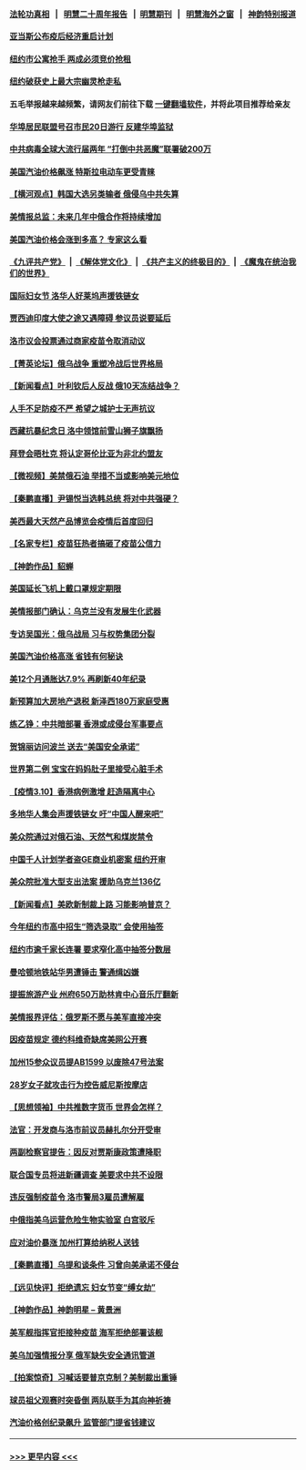 #### [法轮功真相](https://github.com/gfw-breaker/truth/blob/master/README.md?t=0) &nbsp;&nbsp;|&nbsp;&nbsp; [明慧二十周年报告](https://github.com/gfw-breaker/mh-reports/blob/master/README.md?t=0) &nbsp;&nbsp;|&nbsp;&nbsp;[明慧期刊](https://github.com/gfw-breaker/mh-qikan) &nbsp;&nbsp;|&nbsp;&nbsp; [明慧海外之窗](https://github.com/gfw-breaker/mh-news/blob/master/README.md?t=0) &nbsp;&nbsp;|&nbsp;&nbsp; [神韵特别报道](https://github.com/gfw-breaker/mh-news/blob/master/shenyun.md?t=0)
#### [亚当斯公布疫后经济重启计划](../pages/nsc412/n13638273.md?t=03111851) 
#### [纽约市公寓抢手 两成必须竞价抢租](../pages/nsc412/n13638276.md?t=03111851) 
#### [纽约破获史上最大宗幽灵枪走私](../pages/nsc412/n13638256.md?t=03111851) 
#### 五毛举报越来越频繁，请网友们前往下载 [一键翻墙软件](https://github.com/gfw-breaker/ssr-accounts)，并将此项目推荐给亲友
#### [华埠居民联盟号召市民20日游行 反建华埠监狱](../pages/nsc412/n13638266.md?t=03111851) 
#### [中共病毒全球大流行届两年 “打倒中共恶魔”联署破200万](../pages/nsc412/n13638498.md?t=03111851) 
#### [美国汽油价格飙涨 特斯拉电动车更受青睐](../pages/nsc412/n13638461.md?t=03111851) 
#### [【横河观点】韩国大选另类输者 俄侵乌中共失算](../pages/nsc412/n13637763.md?t=03111851) 
#### [美情报总监：未来几年中俄合作将持续增加](../pages/nsc412/n13638144.md?t=03111851) 
#### [美国汽油价格会涨到多高？ 专家这么看](../pages/nsc412/n13637812.md?t=03111851) 
#### [《九评共产党》](https://github.com/begood0513/9ping.md/blob/master/README.md) &nbsp;|&nbsp; [《解体党文化》](../../../../jtdwh.md/blob/master/README.md)  &nbsp;|&nbsp; [《共产主义的终极目的》](../../../../gczydzjmd.md/blob/master/README.md) &nbsp;|&nbsp; [《魔鬼在统治我们的世界》](../../../../mgztzwmdsj.md/blob/master/README.md) 
#### [国际妇女节 洛华人好莱坞声援铁链女](../pages/nsc412/n13638134.md?t=03111851) 
#### [贾西迪印度大使之途又遇障碍 参议员说要延后](../pages/nsc412/n13638086.md?t=03111851) 
#### [洛市议会投票通过商家疫苗令取消动议](../pages/nsc412/n13638028.md?t=03111851) 
#### [【菁英论坛】俄乌战争 重塑冷战后世界格局](../pages/nsc412/n13637750.md?t=03111851) 
#### [【新闻看点】叶利钦后人反战 俄10天冻结战争？](../pages/nsc412/n13637651.md?t=03111851) 
#### [人手不足防疫不严 希望之城护士无声抗议](../pages/nsc412/n13637965.md?t=03111851) 
#### [西藏抗暴纪念日 洛中领馆前雪山狮子旗飘扬](../pages/nsc412/n13637884.md?t=03111851) 
#### [拜登会晤杜克 将认定哥伦比亚为非北约盟友](../pages/nsc412/n13637755.md?t=03111851) 
#### [【微视频】美禁俄石油 举措不当或影响美元地位](../pages/nsc412/n13634817.md?t=03111851) 
#### [【秦鹏直播】尹锡悦当选韩总统 将对中共强硬？](../pages/nsc412/n13637740.md?t=03111851) 
#### [美西最大天然产品博览会疫情后首度回归](../pages/nsc412/n13637774.md?t=03111851) 
#### [【名家专栏】疫苗狂热者搞砸了疫苗公信力](../pages/nsc412/n13636804.md?t=03111851) 
#### [【神韵作品】貂蝉](../pages/nsc412/n13637554.md?t=03111851) 
#### [美国延长飞机上戴口罩规定期限](../pages/nsc412/n13637636.md?t=03111851) 
#### [美情报部门确认：乌克兰没有发展生化武器](../pages/nsc412/n13637403.md?t=03111851) 
#### [专访吴国光：俄乌战局 习与权势集团分裂](../pages/nsc412/n13637288.md?t=03111851) 
#### [美国汽油价格高涨 省钱有何秘诀](../pages/nsc412/n13635480.md?t=03111851) 
#### [美12个月通胀达7.9% 再刷新40年纪录](../pages/nsc412/n13637147.md?t=03111851) 
#### [新预算加大房地产退税 新泽西180万家庭受惠](../pages/nsc412/n13637360.md?t=03111851) 
#### [练乙铮：中共暗部署 香港或成侵台军事要点](../pages/nsc412/n13636735.md?t=03111851) 
#### [贺锦丽访问波兰 送去“美国安全承诺”](../pages/nsc412/n13636811.md?t=03111851) 
#### [世界第二例 宝宝在妈妈肚子里接受心脏手术](../pages/nsc412/n13635905.md?t=03111851) 
#### [【疫情3.10】香港病例激增 赶造隔离中心](../pages/nsc412/n13636257.md?t=03111851) 
#### [多地华人集会声援铁链女 吁“中国人醒来吧”](../pages/nsc412/n13636338.md?t=03111851) 
#### [美众院通过对俄石油、天然气和煤炭禁令](../pages/nsc412/n13636050.md?t=03111851) 
#### [中国千人计划学者盗GE商业机密案 纽约开审](../pages/nsc412/n13632458.md?t=03111851) 
#### [美众院批准大型支出法案 援助乌克兰136亿](../pages/nsc412/n13635773.md?t=03111851) 
#### [【新闻看点】美欧新制裁上路 习能影响普京？](../pages/nsc412/n13634545.md?t=03111851) 
#### [今年纽约市高中招生“筛选录取” 会使用抽签](../pages/nsc412/n13635494.md?t=03111851) 
#### [纽约市逾千家长连署 要求窄化高中抽签分数层](../pages/nsc412/n13635485.md?t=03111851) 
#### [曼哈顿地铁站华男遭锤击 警通缉凶嫌](../pages/nsc412/n13635510.md?t=03111851) 
#### [提振旅游产业 州府650万助林肯中心音乐厅翻新](../pages/nsc412/n13635516.md?t=03111851) 
#### [美情报界评估：俄罗斯不愿与美军直接冲突](../pages/nsc412/n13634923.md?t=03111851) 
#### [因疫苗规定 德约科维奇缺席美网公开赛](../pages/nsc412/n13635188.md?t=03111851) 
#### [加州15参众议员提AB1599 以废除47号法案](../pages/nsc412/n13635170.md?t=03111851) 
#### [28岁女子就攻击行为控告威尼斯按摩店](../pages/nsc412/n13635153.md?t=03111851) 
#### [【思想领袖】中共推数字货币 世界会怎样？](../pages/nsc412/n13616721.md?t=03111851) 
#### [法官：开发商与洛市前议员赫扎尔分开受审](../pages/nsc412/n13635121.md?t=03111851) 
#### [两副检察官提告：因反对贾斯康政策遭降职](../pages/nsc412/n13635078.md?t=03111851) 
#### [联合国专员将进新疆调查 美要求中共不设限](../pages/nsc412/n13634722.md?t=03111851) 
#### [违反强制疫苗令 洛市警局3雇员遭解雇](../pages/nsc412/n13634973.md?t=03111851) 
#### [中俄指美乌运营危险生物实验室 白宫驳斥](../pages/nsc412/n13634556.md?t=03111851) 
#### [应对油价暴涨 加州打算给纳税人送钱](../pages/nsc412/n13634913.md?t=03111851) 
#### [【秦鹏直播】乌提和谈条件 习曾向美承诺不侵台](../pages/nsc412/n13634768.md?t=03111851) 
#### [【远见快评】拒绝遗忘 妇女节变“缚女劫”](../pages/nsc412/n13634763.md?t=03111851) 
#### [【神韵作品】神韵明星 – 黄景洲](../pages/nsc412/n13634766.md?t=03111851) 
#### [美军舰指挥官拒接种疫苗 海军拒绝部署该舰](../pages/nsc412/n13634745.md?t=03111851) 
#### [美乌加强情报分享 俄军缺失安全通讯管道](../pages/nsc412/n13634623.md?t=03111851) 
#### [【拍案惊奇】习喊话要普京克制？美制裁出重锤](../pages/nsc412/n13633724.md?t=03111851) 
#### [球员祖父观赛时突昏倒 两队联手为其向神祈祷](../pages/nsc412/n13633106.md?t=03111851) 
#### [汽油价格创纪录飙升 监管部门提省钱建议](../pages/nsc412/n13634231.md?t=03111851) 

----
#### [ >>> 更早内容 <<< ](../indexes/nsc412-earlier.md)

